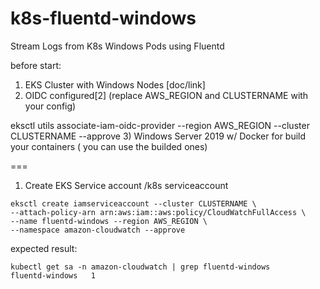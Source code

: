 # k8s-fluentd-windows
Stream Logs from K8s Windows Pods using Fluentd

before start:

1) EKS Cluster with Windows Nodes [doc/link]
2) OIDC configured[2]
(replace AWS_REGION and CLUSTERNAME with your config)


eksctl utils associate-iam-oidc-provider --region AWS_REGION --cluster CLUSTERNAME --approve
3) Windows Server 2019 w/ Docker for build your containers ( you can use the builded ones)

===

1) Create EKS Service account
/k8s
serviceaccount

```
eksctl create iamserviceaccount --cluster CLUSTERNAME \
--attach-policy-arn arn:aws:iam::aws:policy/CloudWatchFullAccess \
--name fluentd-windows --region AWS_REGION \
--namespace amazon-cloudwatch --approve
```

expected result:
```
kubectl get sa -n amazon-cloudwatch | grep fluentd-windows
fluentd-windows   1         
```


